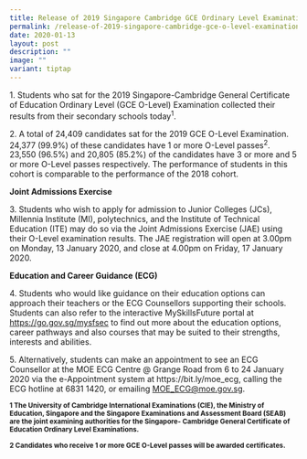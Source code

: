 ```yaml
---
title: Release of 2019 Singapore Cambridge GCE Ordinary Level Examination Results
permalink: /release-of-2019-singapore-cambridge-gce-o-level-examination-results/
date: 2020-01-13
layout: post
description: ""
image: ""
variant: tiptap
---
```

<p>1. Students who sat for the 2019 Singapore-Cambridge General Certificate
of Education Ordinary Level (GCE O-Level) Examination collected their results
from their secondary schools today<sup>1</sup>.</p>
<p>2. A total of 24,409 candidates sat for the 2019 GCE O-Level Examination.
24,377 (99.9%) of these candidates have 1 or more O-Level passes<sup>2</sup>.
23,550 (96.5%) and 20,805 (85.2%) of the candidates have 3 or more and
5 or more O-Level passes respectively. The performance of students in this
cohort is comparable to the performance of the 2018 cohort.</p>
<p><strong>Joint Admissions Exercise</strong>
</p>
<p>3. Students who wish to apply for admission to Junior Colleges (JCs),
Millennia Institute (MI), polytechnics, and the Institute of Technical
Education (ITE) may do so via the Joint Admissions Exercise (JAE) using
their O-Level examination results. The JAE registration will open at 3.00pm
on Monday, 13 January 2020, and close at 4.00pm on Friday, 17 January 2020.</p>
<p><strong>Education and Career Guidance (ECG)</strong>
</p>
<p>4. Students who would like guidance on their education options can approach
their teachers or the ECG Counsellors supporting their schools. Students
can also refer to the interactive MySkillsFuture portal at <a href="https://go.gov.sg/mysfsec" rel="noopener noreferrer nofollow" target="_blank">https://go.gov.sg/mysfsec</a> to
find out more about the education options, career pathways and also courses
that may be suited to their strengths, interests and abilities.</p>
<p>5. Alternatively, students can make an appointment to see an ECG Counsellor
at the MOE ECG Centre @ Grange Road from 6 to 24 January 2020 via the e-Appointment
system at https://bit.ly/moe_ecg, calling the ECG hotline at 6831 1420,
or emailing <a href="mailto:MOE_ECG@moe.gov.sg" rel="noopener noreferrer nofollow" target="_blank">MOE_ECG@moe.gov.sg</a>.</p>
<p><strong><sub>1 The University of Cambridge International Examinations (CIE), the Ministry of Education, Singapore and the Singapore Examinations and Assessment Board (SEAB) are the joint examining authorities for the Singapore- Cambridge General Certificate of Education Ordinary Level Examinations.</sub></strong>
</p>
<p><strong><sub>2 Candidates who receive 1 or more GCE O-Level passes will be awarded certificates.</sub></strong>
</p>
<p></p>
